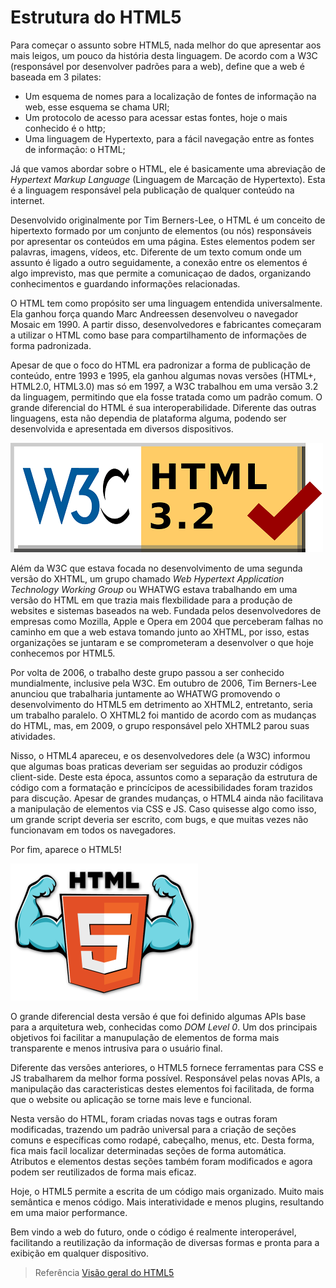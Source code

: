 # Estrutura do HTML5

Para começar o assunto sobre HTML5, nada melhor do que apresentar aos mais leigos, um pouco da história desta linguagem. De acordo com a W3C (responsável por desenvolver padrões para a web), define que a web é baseada em 3 pilates:

* Um esquema de nomes para a localização de fontes de informação na web, esse esquema se chama URI;
* Um protocolo de acesso para acessar estas fontes, hoje o mais conhecido é o http;
* Uma linguagem de Hypertexto, para a fácil navegação entre as fontes de informação: o HTML;

Já que vamos abordar sobre o HTML, ele é basicamente uma abreviação de _Hypertext Markup Language_ (Linguagem de Marcação de Hypertexto). Esta é a linguagem responsável pela publicação de qualquer conteúdo na internet.

Desenvolvido originalmente por Tim Berners-Lee, o HTML é um conceito de hipertexto formado por um conjunto de elementos (ou nós) responsáveis por apresentar os conteúdos em uma página. Estes elementos podem ser palavras, imagens, vídeos, etc. Diferente de um texto comum onde um assunto é ligado a outro seguidamente, a conexão entre os elementos é algo imprevisto, mas que permite a comunicaçao de dados, organizando conhecimentos e guardando informações relacionadas.

O HTML tem como propósito ser uma linguagem entendida universalmente. Ela ganhou força quando Marc Andreessen desenvolveu o navegador Mosaic em 1990. A partir disso, desenvolvedores e fabricantes começaram a utilizar o HTML como base para compartilhamento de informações de forma padronizada.

Apesar de que o foco do HTML era padronizar a forma de publicação de conteúdo, entre 1993 e 1995, ela ganhou algumas novas versões (HTML+, HTML2.0, HTML3.0) mas só em 1997, a W3C trabalhou em uma versão 3.2 da linguagem, permitindo que ela fosse tratada como um padrão comum. O grande diferencial do HTML é sua interoperabilidade. Diferente das outras linguagens, esta não dependia de plataforma alguma, podendo ser desenvolvida e apresentada em diversos dispositivos.

![HTML5 3.2 W3C](./images/html5-img1.png)

Além da W3C que estava focada no desenvolvimento de uma segunda versão do XHTML, um grupo chamado _Web Hypertext Application Technology Working Group_ ou WHATWG estava trabalhando em uma versão do HTML em que trazia mais flexbilidade para a produção de websites e sistemas baseados na web. Fundada pelos desenvolvedores de empresas como Mozilla, Apple e Opera em 2004 que perceberam falhas no caminho em que a web estava tomando junto ao XHTML, por isso, estas organizações se juntaram e se comprometeram a desenvolver o que hoje conhecemos por HTML5.

Por volta de 2006, o trabalho deste grupo passou a ser conhecido mundialmente, inclusive pela W3C. Em outubro de 2006, Tim Berners-Lee anunciou que trabalharia juntamente ao WHATWG promovendo o desenvolvimento do HTML5 em detrimento ao XHTML2, entretanto, seria um trabalho paralelo. O XHTML2 foi mantido de acordo com as mudanças do HTML, mas, em 2009, o grupo responsável pelo XHTML2 parou suas atividades.

Nisso, o HTML4 apareceu, e os desenvolvedores dele (a W3C) informou que algumas boas praticas deveriam ser seguidas ao produzir códigos client-side. Deste esta época, assuntos como a separação da estrutura de código com a formatação e princícipos de acessibilidades foram trazidos para discução. Apesar de grandes mudanças, o HTML4 ainda não facilitava a manipulação de elementos via CSS e JS. Caso quisesse algo como isso, um grande script deveria ser escrito, com bugs, e que muitas vezes não funcionavam em todos os navegadores.

Por fim, aparece o HTML5!

![O novo (e forte) HTML5](./images/html5-img2.png)

O grande diferencial desta versão é que foi definido algumas APIs base para a arquitetura web, conhecidas como _DOM Level 0_. Um dos principais objetivos foi facilitar a manupulação de elementos de forma mais transparente e menos intrusiva para o usuário final.

Diferente das versões anteriores, o HTML5 fornece ferramentas para CSS e JS trabalharem da melhor forma possível. Responsável pelas novas APIs, a manipulação das caracteristicas destes elementos foi facilitada, de forma que o website ou aplicação se torne mais leve e funcional.

Nesta versão do HTML, foram criadas novas tags e outras foram modificadas, trazendo um padrão universal para a criação de seções comuns e específicas como rodapé, cabeçalho, menus, etc. Desta forma, fica mais facil localizar determinadas seções de forma automática. Atributos e elementos destas seções também foram modificados e agora podem ser reutilizados de forma mais eficaz.

Hoje, o HTML5 permite a escrita de um código mais organizado. Muito mais semântica e menos código. Mais interatividade e menos plugins, resultando em uma maior performance.

Bem vindo a web do futuro, onde o código é realmente interoperável, facilitando a reutilização da informação de diversas formas e pronta para a exibição em qualquer dispositivo.


> Referência
> [Visão geral do HTML5](http://www.w3c.br/cursos/html5/conteudo/capitulo1.html)

